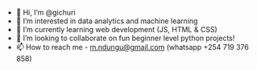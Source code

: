 - 👋 Hi, I’m @gichuri
- 👀 I’m interested in data analytics and machine learning
- 🌱 I’m currently learning web development (JS, HTML & CSS)
- 💞️ I’m looking to collaborate on fun beginner level python projects!
- 📫 How to reach me - m.ndungu@gmail.com (whatsapp +254 719 376 858)
<!---
gichuri/gichuri is a ✨ special ✨ repository because its `README.md` (this file) appears on your GitHub profile.
You can click the Preview link to take a look at your changes.
--->
